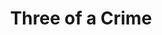 ---
title: Three of a Crime
direct_url: https://github.com/caleb531/three-of-a-crime
category: programs
description: Simulator programs for the card game, [Three of a Crime](https://gamewright.com/product/Three-of-a-Crime)
---